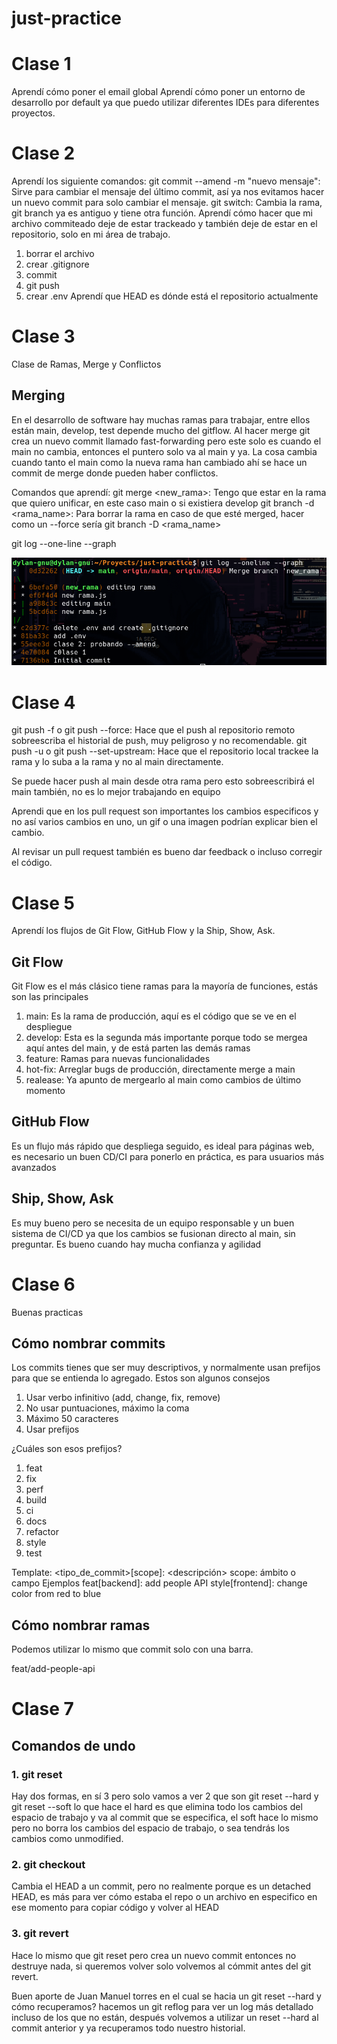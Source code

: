 # just-practice

# Clase 1

Aprendí cómo poner el email global
Aprendí cómo poner un entorno de desarrollo por default
ya que puedo utilizar diferentes IDEs para diferentes proyectos.

# Clase 2

Aprendí los siguiente comandos:
git commit --amend -m "nuevo mensaje": Sirve para cambiar el mensaje del último commit, así ya nos evitamos hacer un nuevo commit para solo cambiar el mensaje.
git switch: Cambia la rama, git branch ya es antiguo y tiene otra función.
Aprendí cómo hacer que mi archivo commiteado deje de estar trackeado y también deje de estar en el repositorio, solo en mi área de trabajo.

1. borrar el archivo
2. crear .gitignore
3. commit
4. git push
5. crear .env
   Aprendí que HEAD es dónde está el repositorio actualmente

# Clase 3

Clase de Ramas, Merge y Conflictos

## Merging

En el desarrollo de software hay muchas ramas para trabajar, entre ellos están main, develop, test depende mucho del gitflow. Al hacer merge git crea un nuevo commit llamado fast-forwarding pero este solo es cuando el main no cambia, entonces el puntero solo va al main y ya. La cosa cambia cuando tanto el main como la nueva rama han cambiado ahí se hace un commit de merge donde pueden haber conflictos.

Comandos que aprendí:
git merge <new_rama>: Tengo que estar en la rama que quiero unificar, en este caso main o si existiera develop
git branch -d <rama_name>: Para borrar la rama en caso de que esté merged, hacer como un --force sería git branch -D <rama_name>

git log --one-line --graph

![Cómo se ve](./images/merging.png)

# Clase 4

git push -f o git push --force: Hace que el push al repositorio remoto sobreescriba el historial de push, muy peligroso y no recomendable.
git push -u o git push --set-upstream: Hace que el repositorio local trackee la rama y lo suba a la rama y no al main directamente.

Se puede hacer push al main desde otra rama pero esto sobreescribirá el main también, no es lo mejor trabajando en equipo

Aprendi que en los pull request son importantes los cambios especificos y no así varios cambios en uno, un gif o una imagen podrían explicar bien el cambio.

Al revisar un pull request también es bueno dar feedback o incluso corregir el código.

# Clase 5

Aprendí los flujos de Git Flow, GitHub Flow y la Ship, Show, Ask.

## Git Flow

Git Flow es el más clásico tiene ramas para la mayoría de funciones, estás son las principales

1. main: Es la rama de producción, aquí es el código que se ve en el despliegue
2. develop: Esta es la segunda más importante porque todo se mergea aquí antes del main, y de está parten las demás ramas
3. feature: Ramas para nuevas funcionalidades
4. hot-fix: Arreglar bugs de producción, directamente merge a main
5. realease: Ya apunto de mergearlo al main como cambios de último momento

## GitHub Flow

Es un flujo más rápido que despliega seguido, es ideal para páginas web, es necesario un buen CD/CI para ponerlo en práctica, es para usuarios más avanzados

## Ship, Show, Ask

Es muy bueno pero se necesita de un equipo responsable y un buen sistema de CI/CD ya que los cambios se fusionan directo al main, sin preguntar. Es bueno cuando hay mucha confianza y agilidad

# Clase 6

Buenas practicas

## Cómo nombrar commits

Los commits tienes que ser muy descriptivos, y normalmente usan prefijos para que se entienda lo agregado. Estos son algunos consejos

1. Usar verbo infinitivo (add, change, fix, remove)
2. No usar puntuaciones, máximo la coma
3. Máximo 50 caracteres
4. Usar prefijos

¿Cuáles son esos prefijos?

1. feat
2. fix
3. perf
4. build
5. ci
6. docs
7. refactor
8. style
9. test

Template:
<tipo_de_commit>[scope]: <descripción>
scope: ámbito o campo
Ejemplos
feat[backend]: add people API
style[frontend]: change color from red to blue

## Cómo nombrar ramas

Podemos utilizar lo mismo que commit solo con una barra.

feat/add-people-api

# Clase 7

## Comandos de undo

### 1. git reset

Hay dos formas, en sí 3 pero solo vamos a ver 2 que son git reset --hard y git reset --soft lo que hace el hard es que elimina todo los cambios del espacio de trabajo y va al commit que se especifica, el soft hace lo mismo pero no borra los cambios del espacio de trabajo, o sea tendrás los cambios como unmodified.

### 2. git checkout

Cambia el HEAD a un commit, pero no realmente porque es un detached HEAD, es más para ver cómo estaba el repo o un archivo en especifico en ese momento para copiar código y volver al HEAD

### 3. git revert

Hace lo mismo que git reset pero crea un nuevo commit entonces no destruye nada, si queremos volver solo volvemos al cómmit antes del git revert.

Buen aporte de Juan Manuel torres en el cual se hacia un git reset --hard y cómo recuperamos? hacemos un git reflog para ver un log más detallado incluso de los que no están, después volvemos a utilizar un reset --hard al commit anterior y ya recuperamos todo nuestro historial.
